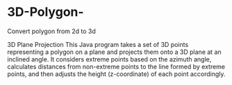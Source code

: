 # 3D-Polygon-
Convert polygon from 2d to 3d

3D Plane Projection
This Java program takes a set of 3D points representing a polygon on a plane and projects them onto a 3D plane at an inclined angle. It considers extreme points based on the azimuth angle, calculates distances from non-extreme points to the line formed by extreme points, and then adjusts the height (z-coordinate) of each point accordingly.


